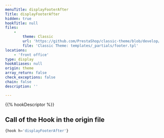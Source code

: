 ```yaml
---
menuTitle: displayFooterAfter
Title: displayFooterAfter
hidden: true
hookTitle: null
files:
    -
        theme: Classic
        url: 'https://github.com/PrestaShop/classic-theme/blob/develop/templates/_partials/footer.tpl'
        file: 'Classic Theme: templates/_partials/footer.tpl'
locations:
    - 'front office'
type: display
hookAliases: null
origin: theme
array_return: false
check_exceptions: false
chain: false
description: ''

---
```


{{% hookDescriptor %}}

## Call of the Hook in the origin file

```php
{hook h='displayFooterAfter'}
```
